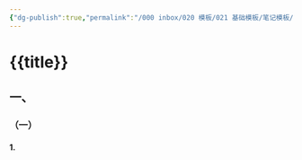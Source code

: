 ```yaml
---
{"dg-publish":true,"permalink":"/000 inbox/020 模板/021 基础模板/笔记模板/","title":"{{title}}","created":"2024-01-25T18:45:03.000+08:00","updated":"2024-11-01T12:54:44.425+08:00"}
---
```


# {{title}}
## 一、
### （一）
#### 1.

















































































































































































































































































































































































































































